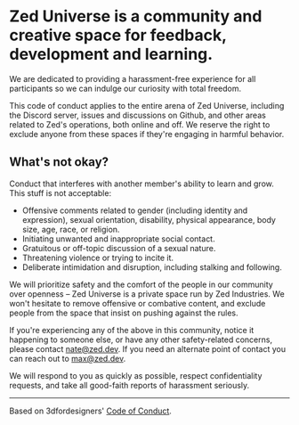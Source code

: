 # Zed Universe is a community and creative space for feedback, development and learning.

We are dedicated to providing a harassment-free experience for all participants so we can indulge our curiosity with total freedom.

This code of conduct applies to the entire arena of Zed Universe, including the Discord server, issues and discussions on Github, and other areas related to Zed's operations, both online and off. We reserve the right to exclude anyone from these spaces if they're engaging in harmful behavior.

## What's not okay? 

Conduct that interferes with another member's ability to learn and grow. This stuff is not acceptable:

- Offensive comments related to gender (including identity and expression), sexual orientation, disability, physical appearance, body size, age, race, or religion.
- Initiating unwanted and inappropriate social contact.
- Gratuitous or off-topic discussion of a sexual nature.
- Threatening violence or trying to incite it.
- Deliberate intimidation and disruption, including stalking and following.

We will prioritize safety and the comfort of the people in our community over openness – Zed Universe is a private space run by Zed Industries. We won't hesitate to remove offensive or combative content, and exclude people from the space that insist on pushing against the rules.

If you're experiencing any of the above in this community, notice it happening to someone else, or have any other safety-related concerns, please contact [nate@zed.dev](mail-to:nate@zed.dev). If you need an alternate point of contact you can reach out to [max@zed.dev](mail-to:max@zed.dev).

We will respond to you as quickly as possible, respect confidentiality requests, and take all good-faith reports of harassment seriously.

---

Based on 3dfordesigners' [Code of Conduct](https://www.3dfordesigners.com/pages/code-of-conduct).
